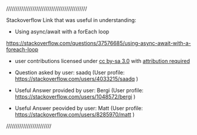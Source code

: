 
///////////////////////////////////////////

Stackoverflow Link that was useful in understanding:

- Using async/await with a forEach loop

https://stackoverflow.com/questions/37576685/using-async-await-with-a-foreach-loop

- user contributions licensed under <a href="https://creativecommons.org/licenses/by-sa/3.0/">cc by-sa 3.0</a> with <a href="https://stackoverflow.blog/2009/06/25/attribution-required/">attribution required</a>
  
- Question asked by user: saadq (User profile: https://stackoverflow.com/users/4033215/saadq )

- Useful Answer provided by user: Bergi (User profile: https://stackoverflow.com/users/1048572/bergi )

- Useful Answer peovided by user: Matt (User profile: https://stackoverflow.com/users/8285970/matt )

////////////////////////
